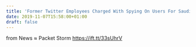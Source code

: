```yaml
---
title: 'Former Twitter Employees Charged With Spying On Users For Saudis'
date: 2019-11-07T15:58:00+01:00
draft: false
---
```


  
  
from News ≈ Packet Storm https://ift.tt/33sUhrV